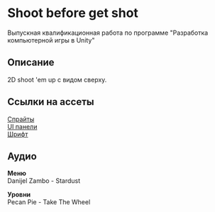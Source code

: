 # Shoot before get shot
Выпускная квалификационная работа по программе "Разработка компьютерной игры в Unity"

## Описание
2D shoot 'em up с видом сверху.

## Ссылки на ассеты
[Спрайты](https://itch.io/s/57562/tech-dungeon-roguelite-asset-pack) <br/> 
[UI панели](https://assetstore.unity.com/packages/2d/gui/icons/2d-simple-ui-pack-218050) <br/>
[Шрифт](https://fonts-online.ru/fonts/font-over)

## Аудио
**Меню** <br/>
Danijel Zambo - Stardust <br/>

**Уровни** <br/>
Pecan Pie - Take The Wheel